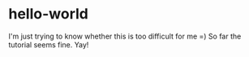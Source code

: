 # hello-world
I'm just trying to know whether this is too difficult for me =) So far the tutorial seems fine. Yay!
